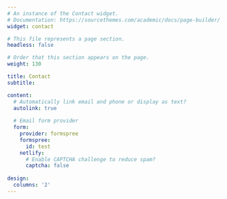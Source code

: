 ```yaml
---
# An instance of the Contact widget.
# Documentation: https://sourcethemes.com/academic/docs/page-builder/
widget: contact

# This file represents a page section.
headless: false

# Order that this section appears on the page.
weight: 130

title: Contact
subtitle:

content:
  # Automatically link email and phone or display as text?
  autolink: true
  
  # Email form provider
  form:
    provider: formspree
    formspree:
      id: test
    netlify:
      # Enable CAPTCHA challenge to reduce spam?
      captcha: false
  
design:
  columns: '2'
---
```

